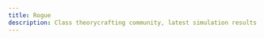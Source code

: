 ```yaml
---
title: Rogue
description: Class theorycrafting community, latest simulation results and resources -based on SimulationCraft- for World of Warcraft.
---
```

